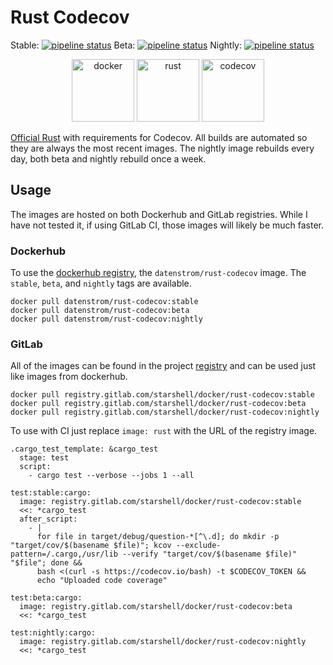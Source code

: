 # Rust Codecov

Stable: [![pipeline status](https://gitlab.com/starshell/docker/rust-codecov/badges/stable/pipeline.svg)](https://gitlab.com/starshell/docker/rust-codecov/commits/stable) Beta: [![pipeline status](https://gitlab.com/starshell/docker/rust-codecov/badges/beta/pipeline.svg)](https://gitlab.com/starshell/docker/rust-codecov/commits/beta) Nightly: [![pipeline status](https://gitlab.com/starshell/docker/rust-codecov/badges/nightly/pipeline.svg)](https://gitlab.com/starshell/docker/rust-codecov/commits/nightly)

<p align="center">
    <img alt="docker" src="http://iron-oxide.gitlab.io/icons/logos/docker.svg" width="100" height="100" /> <img alt="rust" src="http://iron-oxide.gitlab.io/icons/logos/rust.svg" width="100" height="100" /> <img alt="codecov" src="http://iron-oxide.gitlab.io/icons/logos/codecov.svg" width="100" height="100" />
</p>

[Official Rust](https://hub.docker.com/_/rust/) with requirements for Codecov. All builds are automated so they are always the most recent images. The nightly image rebuilds every day, both beta and nightly rebuild once a week.

## Usage

The images are hosted on both Dockerhub and GitLab registries. While I have not tested it, if using GitLab CI, those images will likely be much faster.

### Dockerhub

To use the [dockerhub registry](https://hub.docker.com/r/datenstrom/rust-codecov/), the `datenstrom/rust-codecov` image. The `stable`, `beta`, and `nightly` tags are available.

    docker pull datenstrom/rust-codecov:stable
    docker pull datenstrom/rust-codecov:beta
    docker pull datenstrom/rust-codecov:nightly

### GitLab

All of the images can be found in the project [registry](https://gitlab.com/starshell/docker/rust-codecov/container_registry) and can be used just like images from dockerhub.

    docker pull registry.gitlab.com/starshell/docker/rust-codecov:stable
    docker pull registry.gitlab.com/starshell/docker/rust-codecov:beta
    docker pull registry.gitlab.com/starshell/docker/rust-codecov:nightly

To use with CI just replace `image: rust` with the URL of the registry image.

    .cargo_test_template: &cargo_test
      stage: test
      script:
        - cargo test --verbose --jobs 1 --all

    test:stable:cargo:
      image: registry.gitlab.com/starshell/docker/rust-codecov:stable
      <<: *cargo_test
      after_script:
        - |
          for file in target/debug/question-*[^\.d]; do mkdir -p "target/cov/$(basename $file)"; kcov --exclude-pattern=/.cargo,/usr/lib --verify "target/cov/$(basename $file)" "$file"; done &&
          bash <(curl -s https://codecov.io/bash) -t $CODECOV_TOKEN &&
          echo "Uploaded code coverage"

    test:beta:cargo:
      image: registry.gitlab.com/starshell/docker/rust-codecov:beta
      <<: *cargo_test

    test:nightly:cargo:
      image: registry.gitlab.com/starshell/docker/rust-codecov:nightly
      <<: *cargo_test
